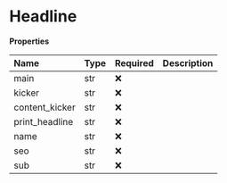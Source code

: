 # Headline

**Properties**

| Name           | Type | Required | Description |
| :------------- | :--- | :------- | :---------- |
| main           | str  | ❌       |             |
| kicker         | str  | ❌       |             |
| content_kicker | str  | ❌       |             |
| print_headline | str  | ❌       |             |
| name           | str  | ❌       |             |
| seo            | str  | ❌       |             |
| sub            | str  | ❌       |             |
